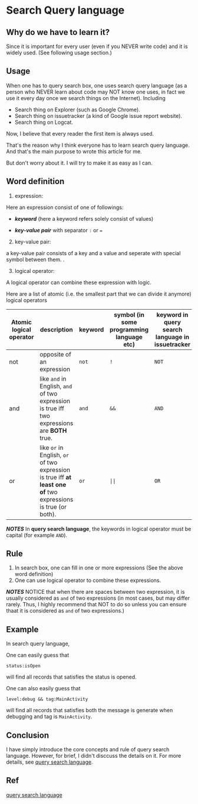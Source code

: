 # Search Query language
## Why do we have to learn it?
Since it is important for every user (even if you NEVER write code) and it is widely used. (See following usage section.)

## Usage
When one has to query search box, one uses search query language (as a person who NEVER learn about code may NOT know one uses, in fact we use it every day once we search things on the Internet). Including

+ Search thing on Explorer (such as Google Chrome).
+ Search thing on issuetracker (a kind of Google issue report website).
+ Search thing on Logcat.

Now, I believe that every reader the first item is always used. 

That's the reason why I think everyone has to learn search query language. And that's the main purpose to wrote this article for me.

But don't worry about it. I will try to make it as easy as I can.

## Word definition 
1. expression:

 Here an expression consist of one of followings: 

+ ***keyword***  (here a keyword refers solely consist of values) 

+ ***key-value pair*** with separator `:` or `=`

2. key-value pair:

a key-value pair consists of a key and a value and seperate with special symbol between them. .

3. logical operator:

A logical operator can combine these expression with logic.

Here are a list of atomic (i.e. the smallest part that we can divide it anymore) logical operators

| Atomic logical operator | description | keyword | symbol (in some programming language etc) | keyword in query search language in issuetracker | symbol in query search language in issuetracker|
| ----------------------- | ----------- | ------- | ----------------------------------------- | -------------------------------- | ----------------------- |
| not | opposite of an expression | `not` | `!` | `NOT` | `-` |
| and | like `and` in English, `and` of two expression is true iff two expressions are **BOTH** true. | `and` | `&&` | `AND` | `\ ` |
| or | like `or` in English, `or` of two expression is true iff **at least one of** two expressions is true (or both). | `or` | `\|\|` | `OR` | `\|` |

***NOTES***
In **query search language**, the keywords in logical operator must be capital (for example `AND`).

## Rule
1. In search box, one can fill in one or more expressions (See the above word definition)
2. One can use logical operator to combine these expressions.

***NOTES***
NOTICE that when there are spaces between two expression, it is usually considered as `and` of two expressions (in most cases, but may differ rarely. Thus, I highly recommend that NOT to do so unless you can ensure thaat it is considered as `and` of two expressions.)

## Example
In search query language,

One can easily guess that

```
status:isOpen
```

will find all records that satisfies the status is opened.

One can also easily guess that

```
level:debug && tag:MainActivity 
```

will find all records that satisfies both the message is generate when debugging and tag is `MainActivity`.

## Conclusion
I have simply introduce the core concepts and rule of query search language. However, for brief, I didn't disccuss the details on it. For more details, see [query search language](https://developers.google.com/issue-tracker/concepts/search-query-language).



## Ref
[query search language](https://developers.google.com/issue-tracker/concepts/search-query-language)
